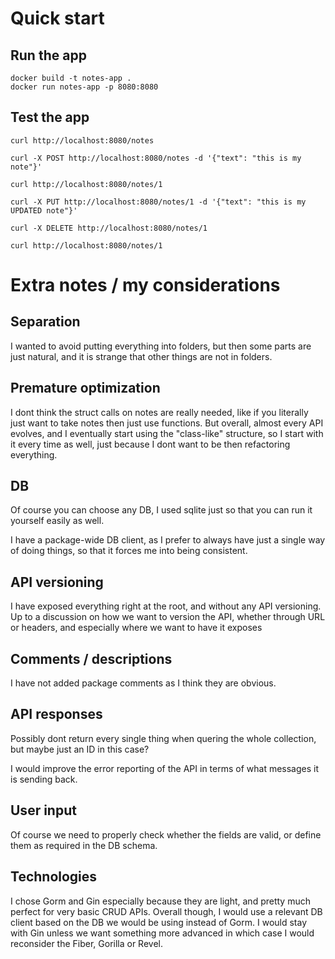 # Quick start
## Run the app
```
docker build -t notes-app .
docker run notes-app -p 8080:8080
```

## Test the app
```
curl http://localhost:8080/notes

curl -X POST http://localhost:8080/notes -d '{"text": "this is my note"}'

curl http://localhost:8080/notes/1

curl -X PUT http://localhost:8080/notes/1 -d '{"text": "this is my UPDATED note"}'

curl -X DELETE http://localhost:8080/notes/1

curl http://localhost:8080/notes/1
```

# Extra notes / my considerations
## Separation
I wanted to avoid putting everything into folders, but then some parts are just natural, and it is strange that other things are not in folders.

## Premature optimization
I dont think the struct calls on notes are really needed, like if you literally just want to take notes then just use functions. But overall, almost every API evolves, and I eventually start using the "class-like" structure, so I start with it every time as well, just because I dont want to be then refactoring everything.

## DB
Of course you can choose any DB, I used sqlite just so that you can run it yourself easily as well.

I have a package-wide DB client, as I prefer to always have just a single way of doing things, so that it forces me into being consistent.

## API versioning
I have exposed everything right at the root, and without any API versioning. Up to a discussion on how we want to version the API, whether through URL or headers, and especially where we want to have it exposes

## Comments / descriptions
I have not added package comments as I think they are obvious.

## API responses
Possibly dont return every single thing when quering the whole collection, but maybe just an ID in this case?

I would improve the error reporting of the API in terms of what messages it is sending back.

## User input
Of course we need to properly check whether the fields are valid, or define them as required in the DB schema.

## Technologies
I chose Gorm and Gin especially because they are light, and pretty much perfect for very basic CRUD APIs. Overall though, I would use a relevant DB client based on the DB we would be using instead of Gorm. I would stay with Gin unless we want something more advanced in which case I would reconsider the Fiber, Gorilla or Revel.
